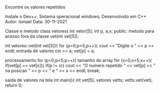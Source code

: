 Encontre os valores repetidos

Instale o Dev++; Sistema operacional windows; Desenvolvido em C++ Autor: Ismael Data: 30-11-2021

Classe e metodo
class vetores{ 
	int vetor[5]; 
	int p, a,x;
public:  metodo para acesso fora da classe
vet(int vet[5]);


int vetores::vet(int vet[5]){
for (p=0;p<5;p++){
    cout << "Digite o " << p << endl;      entrada de valores
    cin >> a;
    vet[p] = a;

processamento
for (p=0;p<5;p++){ tamanho do array 
    for (x=0;x<5;x++){
        if(vet[p] == vet[x]){
        if(p != x){
    cout << "O numero repetido " << vet[p] <<  " na posicao " << p << " e " << x << endl;
    break;

saida de valores na tela
int main(){
	int vet[5];
vetores vetts;
vetts.vet(vet);
	return 0;
